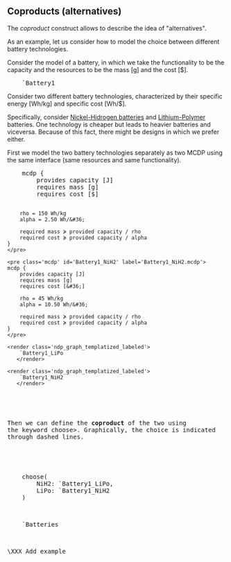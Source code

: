 ## Coproducts (alternatives)

The *coproduct* construct allows to describe the idea of
"alternatives".

 <!-- The name comes from [the category-theoretical concept
of coproduct][cat-coproduct].

[cat-coproduct]: https://en.wikipedia.org/wiki/Coproduct -->

As an example, let us consider how to model the choice
between different battery technologies.

Consider the model of a battery, in which we take the functionality to be the
<f>capacity</f> and the resources to be the <r>mass&nbsp;[g]</r> and the
<r>cost&nbsp;[&#36;]</r>.


<pre class='mcdp' id='Battery1' style='display:none'>
mcdp {
    provides capacity [J]
    requires mass [g]
    requires cost [&#36;]

    rho = 150 Wh/kg # specific energy
    alpha = 2.50 Wh/&#36; # specific cost

    required mass ≽ provided capacity / rho
    required cost ≽ provided capacity / alpha
}
</pre>

<pre class='ndp_graph_templatized_labeled'
    figure-id="fig:Battery1">
    `Battery1
</pre>


Consider two different battery technologies, characterized by their specific
energy &#91;<poset>Wh/kg</poset>&#93; and specific cost &#91;<poset>Wh/&#36;</poset>&#93;.

Specifically, consider [Nickel-Hidrogen batteries][NiH2] and
[Lithium-Polymer][LiPo] batteries. One technology is cheaper but leads to heavier
batteries and viceversa. Because of this fact, there might be designs in which
we prefer either.

[NiH2]: https://en.wikipedia.org/wiki/Nickel%E2%80%93hydrogen_battery
[Lipo]: https://en.wikipedia.org/wiki/Lithium_polymer_battery

First we model the two battery technologies separately
as two MCDP using the same interface (same resources and same functionality).

<col2>
    <pre class='mcdp' id='Battery1_LiPo' label='Battery_LiPo.mcdp'>
    mcdp {
        provides capacity [J]
        requires mass [g]
        requires cost [&#36;]

        rho = 150 Wh/kg
        alpha = 2.50 Wh/&#36;

        required mass ≽ provided capacity / rho
        required cost ≽ provided capacity / alpha
    }
    </pre>

    <pre class='mcdp' id='Battery1_NiH2' label='Battery1_NiH2.mcdp'>
    mcdp {
        provides capacity [J]
        requires mass [g]
        requires cost [&#36;]

        rho = 45 Wh/kg
        alpha = 10.50 Wh/&#36;

        required mass ≽ provided capacity / rho
        required cost ≽ provided capacity / alpha
    }
    </pre>

    <render class='ndp_graph_templatized_labeled'>
        `Battery1_LiPo
       </render>

    <render class='ndp_graph_templatized_labeled'>
        `Battery1_NiH2
       </render>
</col2>

Then we can define the **coproduct** of the two using the keyword
<k>choose</k>>. Graphically, the choice is indicated through dashed lines.

<col2 class="td-valign-top">
    <pre class='mcdp' id='Batteries' label='Batteries.mcdp'>
    choose(
        NiH2: `Battery1_LiPo,
        LiPo: `Battery1_NiH2
    )
    </pre>
    <render class='ndp_graph_enclosed'>`Batteries</render>
</col2>

\XXX Add example
